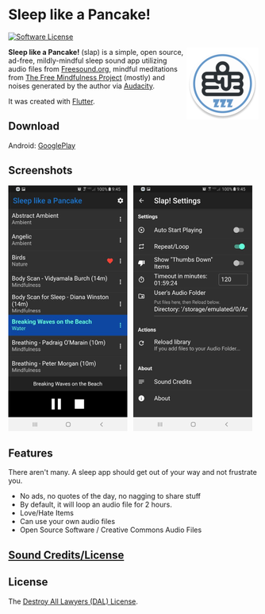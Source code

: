 # Sleep like a Pancake!

[![Software License](https://img.shields.io/badge/license-DAL-blue)](LICENSE)

<img src="android\app\src\main\res\mipmap-xxhdpi\ic_launcher_round.png" align="right">**Sleep like a Pancake!** (slap) is a simple, open source, ad-free, mildly-mindful sleep sound app utilizing
audio files from [Freesound.org](https://freesound.org), mindful meditations from 
[The Free Mindfulness Project](https://www.freemindfulness.org) (mostly)  and noises generated by the author via
[Audacity](https://www.audacityteam.org/). 

It was created with [Flutter](https://flutter.dev/).

## Download

Android: [GooglePlay](https://play.google.com/store/apps/details?id=org.pancake.slap)

## Screenshots

<p float="left"><img src="screenshots/main.jpg?raw=true" width="240" height="494"> &nbsp; <img src="screenshots/settings.jpg?raw=true" width="240"  height="494">  </p>

## Features

There aren't many.  A sleep app should get out of your way and not frustrate you.
 - No ads, no quotes of the day, no nagging to share stuff
 - By default, it will loop an audio file for 2 hours.
 - Love/Hate Items
 - Can use your own audio files
 - Open Source Software / Creative Commons Audio Files

## [Sound Credits/License](CREDITS.md)

## License

The [Destroy All Lawyers (DAL) License](LICENSE).